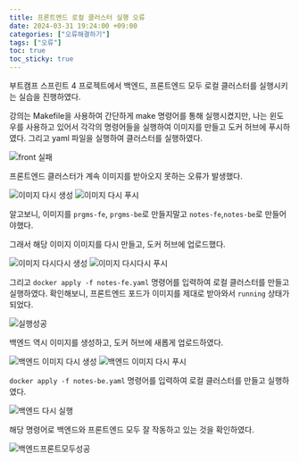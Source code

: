 ```yaml
---
title: 프론트엔드 로컬 클러스터 실행 오류
date: 2024-03-31 19:24:00 +09:00
categories: ["오류해결하기"]
tags: ["오류"]
toc: true
toc_sticky: true
---
```


부트캠프 스프린트 4 프로젝트에서 백엔드, 프론트엔드 모두 로컬 클러스터를 실행시키는 실습을 진행하였다.

강의는 Makefile을 사용하여 간단하게 make 명령어를 통해 실행시켰지만, 나는 윈도우를 사용하고 있어서 각각의 명령어들을 실행하여 이미지를 만들고 도커 허브에 푸시하였다. 그리고 yaml 파일을 실행하여 클러스터를 실행하였다.

![front 실패](https://github.com/hyemin12/hyemin12.github.io/assets/66300732/143d1de3-06c0-4998-aac7-ffc1410a29af)

프론트엔드 클러스터가 계속 이미지를 받아오지 못하는 오류가 발생했다.

![이미지 다시 생성](https://github.com/hyemin12/hyemin12.github.io/assets/66300732/03614f66-72c7-4887-8ea8-10b2e23d9ca1)
![이미지 다시 푸시](https://github.com/hyemin12/hyemin12.github.io/assets/66300732/10072852-e8b1-4ca1-9fb5-3646ec64403c)

알고보니, 이미지를 `prgms-fe`, `prgms-be`로 만들지말고 `notes-fe`,`notes-be`로 만들어야했다.

그래서 해당 이미지 이미지를 다시 만들고, 도커 허브에 업로드했다.

![이미지 다시다시 생성](https://github.com/hyemin12/hyemin12.github.io/assets/66300732/5a8be436-6f3f-49df-971d-27cc6b32c24b)
![이미지 다시다시 푸시](https://github.com/hyemin12/hyemin12.github.io/assets/66300732/410da3d7-8e1f-48a7-a35d-fec247009c25)

그리고 `docker apply -f notes-fe.yaml` 명령어를 입력하여 로컬 클러스터를 만들고 실행하였다. 확인해보니, 프론트엔드 포드가 이미지를 제대로 받아와서 `running` 상태가 되었다.

![실행성공](https://github.com/hyemin12/hyemin12.github.io/assets/66300732/cda44af9-0cf9-4da2-98ac-7b9cf6fd8a43)

백엔드 역시 이미지를 생성하고, 도커 허브에 새롭게 업로드하였다.

![백엔드 이미지 다시 생성](https://github.com/hyemin12/hyemin12.github.io/assets/66300732/e907a9f5-9565-4273-b6b1-637d8340613e)
![백엔드 이미지 다시 푸시](https://github.com/hyemin12/hyemin12.github.io/assets/66300732/8f451b61-2ca9-4726-bad8-074af3ab939b)

`docker apply -f notes-be.yaml` 명령어를 입력하여 로컬 클러스터를 만들고 실행하였다.

![백엔드 다시 실행](https://github.com/hyemin12/hyemin12.github.io/assets/66300732/9b0b47f6-5940-4055-90da-ba668fa609d6)

해당 명령어로 백엔드와 프론트엔드 모두 잘 작동하고 있는 것을 확인하였다.

![백엔드프론트모두성공](https://github.com/hyemin12/hyemin12.github.io/assets/66300732/68eee1c0-4960-43d1-beff-a0dd1c3924cf)
